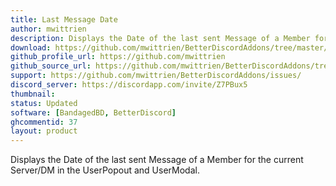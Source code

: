 ```yaml
---
title: Last Message Date
author: mwittrien
description: Displays the Date of the last sent Message of a Member for the current Server/DM in the UserPopout and UserModal.
download: https://github.com/mwittrien/BetterDiscordAddons/tree/master/Plugins/LastMessageDate
github_profile_url: https://github.com/mwittrien
github_source_url: https://github.com/mwittrien/BetterDiscordAddons/tree/master/Plugins/LastMessageDate
support: https://github.com/mwittrien/BetterDiscordAddons/issues/
discord_server: https://discordapp.com/invite/Z7PBux5
thumbnail:
status: Updated
software: [BandagedBD, BetterDiscord]
ghcommentid: 37
layout: product
---
```

Displays the Date of the last sent Message of a Member for the current Server/DM in the UserPopout and UserModal.